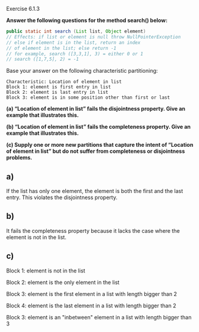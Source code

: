 Exercise 6.1.3

**Answer the following questions for the method search() below:**
``` java
public static int search (List list, Object element)
// Effects: if list or element is null throw NullPointerException
// else if element is in the list, return an index
// of element in the list; else return -1
// for example, search ([3,3,1], 3) = either 0 or 1
// search ([1,7,5], 2) = -1
```

Base your answer on the following characteristic partitioning:
```
Characteristic: Location of element in list
Block 1: element is first entry in list
Block 2: element is last entry in list
Block 3: element is in some position other than first or last
```
**(a) “Location of element in list” fails the disjointness property. Give an example that illustrates this.**<br>


**(b) “Location of element in list” fails the completeness property. Give an example that illustrates this.**<br>


**(c) Supply one or more new partitions that capture the intent of “Location of element in list” but do not suffer from completeness or disjointness problems.**<br>


## a)

If the list has only one element, the element is both the first and the last entry. This violates the disjointness property.

## b)

It fails the completeness property because it lacks the case where the element is not in the list.

## c)

Block 1: element is not in the list

Block 2: element is the only element in the list

Block 3: element is the first element in a list with length bigger than 2

Block 4: element is the last element in a list with length bigger than 2

Block 3: element is an "inbetween" element in a list with length bigger than 3

